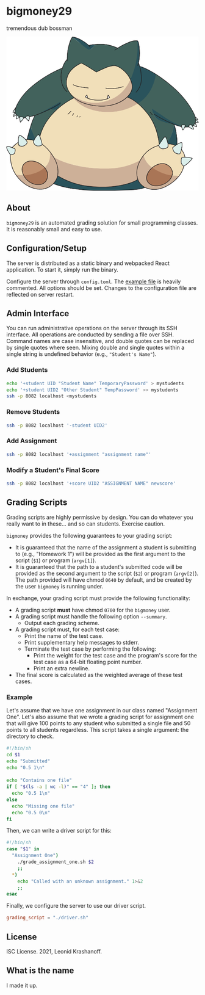 # bigmoney29

tremendous dub bossman

![snorlax sitting](docs/snorlax.png)

## About

`bigmoney29` is an automated grading solution for small programming classes. It is
reasonably small and easy to use.

## Configuration/Setup

The server is distributed as a static binary and webpacked React application. To
start it, simply run the binary.

Configure the server through `config.toml`. The [example file](config.toml.example)
is heavily commented. All options should be set. Changes to the configuration file
are reflected on server restart.

## Admin Interface

You can run administrative operations on the server through its SSH interface.
All operations are conducted by sending a file over SSH. Command names are
case insensitive, and double quotes can be replaced by single quotes where
seen. Mixing double and single quotes within a single string is undefined
behavior (e.g., `"Student's Name"`).

### Add Students

```sh
echo '+student UID "Student Name" TemporaryPassword' > mystudents
echo '+student UID2 "Other Student" TempPassword' >> mystudents
ssh -p 8082 localhost <mystudents
```

### Remove Students

```sh
ssh -p 8082 localhost '-student UID2'
```

### Add Assignment

```sh
ssh -p 8082 localhost '+assignment "assignment name"'
```

### Modify a Student's Final Score

```sh
ssh -p 8082 localhost '+score UID2 "ASSIGNMENT NAME" newscore'
```

## Grading Scripts

Grading scripts are highly permissive by design. You can do whatever you really
want to in these... and so can students. Exercise caution.

`bigmoney` provides the following guarantees to your grading script:

* It is guaranteed that the name of the assignment a student is submitting to
  (e.g., "Homework 1") will be provided as the first argument to the script
  (`$1`) or program (`argv[1]`).
* It is guaranteed that the path to a student's submitted code will be provided as the
  second argument to the script (`$2`) or program (`argv[2]`). The path provided will
  have chmod `0640` by default, and be created by the user `bigmoney` is running under.

In exchange, your grading script must provide the following functionality:
* A grading script **must** have chmod `0700` for the `bigmoney` user.
* A grading script must handle the following option `--summary`.
  * Output each grading scheme.
* A grading script must, for each test case:
  * Print the name of the test case.
  * Print supplementary help messages to stderr.
  * Terminate the test case by performing the following:
    * Print the weight for the test case and the program's score for the test case as
      a 64-bit floating point number.
    * Print an extra newline.
* The final score is calculated as the weighted average of these test cases.

### Example

Let's assume that we have one assignment in our class named "Assignment One". Let's also
assume that we wrote a grading script for assignment one that will give 100 points to any
student who submitted a single file and 50 points to all students regardless. This script
takes a single argument: the directory to check.

```sh
#!/bin/sh
cd $1
echo "Submitted"
echo "0.5 1\n"

echo "Contains one file"
if [ "$(ls -a | wc -l)" == "4" ]; then
  echo "0.5 1\n"
else
  echo "Missing one file"
  echo "0.5 0\n"
fi
```

Then, we can write a driver script for this:

```sh
#!/bin/sh
case "$1" in
  "Assignment One")
    ./grade_assignment_one.sh $2
    ;;
  *)
    echo "Called with an unknown assignment." 1>&2
    ;;
esac
```

Finally, we configure the server to use our driver script.

```toml
grading_script = "./driver.sh"
```

## License

ISC License. 2021, Leonid Krashanoff.

## What is the name

I made it up.
